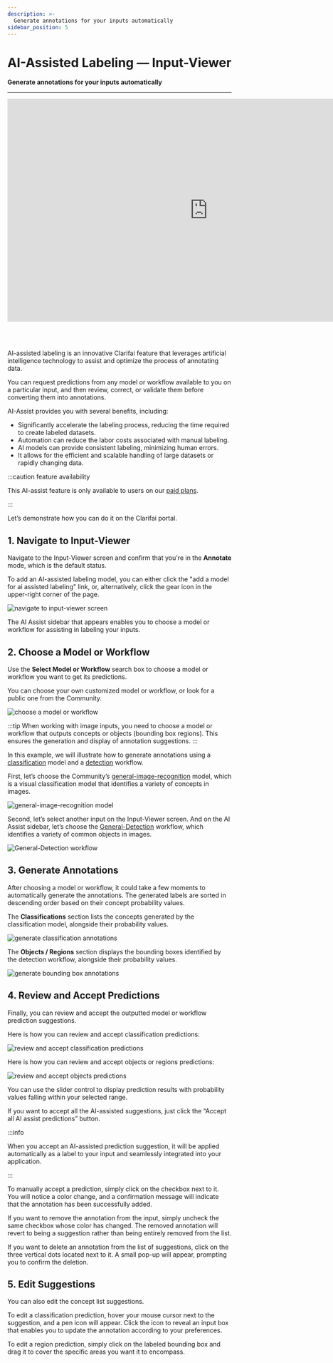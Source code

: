 ```yaml
---
description: >-
  Generate annotations for your inputs automatically
sidebar_position: 5
---
```


# AI-Assisted Labeling — Input-Viewer

**Generate annotations for your inputs automatically**
<hr />


<div style={{ "position":"relative","width": "100%","overflow": "hidden","padding-top": "56.25%"}}>
<iframe width="900" height="500" style={{"position": "absolute","top": "0","left": "0","bottom": "0","right": "0","width": "100%","height": "100%",}} src="https://www.youtube.com/embed/x4lC5sz-Oqs" frameborder="0" allow="accelerometer; autoplay; encrypted-media; gyroscope; picture-in-picture" allowfullscreen ></iframe>
</div>

<br /><br />

AI-assisted labeling is an innovative Clarifai feature that leverages artificial intelligence technology to assist and optimize the process of annotating data. 

You can request predictions from any model or workflow available to you on a particular input, and then review, correct, or validate them before converting them into annotations.

AI-Assist provides you with several benefits, including:

- Significantly accelerate the labeling process, reducing the time required to create labeled datasets.
- Automation can reduce the labor costs associated with manual labeling.
- AI models can provide consistent labeling, minimizing human errors.
- It allows for the efficient and scalable handling of large datasets or rapidly changing data.

:::caution feature availability

This AI-assist feature is only available to users on our [paid plans](https://www.clarifai.com/pricing).

:::

Let’s demonstrate how you can do it on the Clarifai portal. 

## 1. Navigate to Input-Viewer

Navigate to the Input-Viewer screen and confirm that you're in the **Annotate** mode, which is the default status.

To add an AI-assisted labeling model, you can either click the "add a model for ai assisted labeling" link, or, alternatively, click the gear icon in the upper-right corner of the page.

![navigate to input-viewer screen](/img/annotate/ai_assist_1.png)

The AI Assist sidebar that appears enables you to choose a model or workflow for assisting in labeling your inputs.

## 2. Choose a Model or Workflow

Use the **Select Model or Workflow** search box to choose a model or workflow you want to get its predictions. 

You can choose your own customized model or workflow, or look for a public one from the Community. 

![choose a model or workflow](/img/annotate/ai_assist_2.png)

:::tip
When working with image inputs, you need to choose a model or workflow that outputs concepts or objects (bounding box regions). This ensures the generation and display of annotation suggestions.
:::

In this example, we will illustrate how to generate annotations using a [classification]( https://docs.clarifai.com/portal-guide/model/model-types/visual-classifier) model and a [detection]( https://docs.clarifai.com/portal-guide/model/model-types/visual-detector) workflow. 

First, let’s choose the Community’s [general-image-recognition]( https://clarifai.com/clarifai/main/models/general-image-recognition) model, which is a visual classification model that identifies a variety of concepts in images.

![ general-image-recognition model](/img/annotate/ai_assist_3.png)

Second, let’s select another input on the Input-Viewer screen. And on the AI Assist sidebar, let’s choose the [General-Detection](https://clarifai.com/clarifai/main/workflows/General-Detection) workflow, which identifies a variety of common objects in images.

![General-Detection workflow](/img/annotate/ai_assist_4.png)

## 3. Generate Annotations

After choosing a model or workflow, it could take a few moments to automatically generate the annotations. The generated labels are sorted in descending order based on their concept probability values.

The **Classifications** section lists the concepts generated by the classification model, alongside their probability values. 

![generate classification annotations](/img/annotate/ai_assist_5.png)

The **Objects / Regions** section displays the bounding boxes identified by the detection workflow, alongside their probability values. 

![generate bounding box annotations](/img/annotate/ai_assist_6.png)

## 4. Review and Accept Predictions

Finally, you can review and accept the outputted model or workflow prediction suggestions.

Here is how you can review and accept classification predictions:

![review and accept classification predictions](/img/annotate/ai_assist_7.png)

Here is how you can review and accept objects or regions predictions:

![review and accept objects predictions](/img/annotate/ai_assist_8.png)

You can use the slider control to display prediction results with probability values falling within your selected range. 

If you want to accept all the AI-assisted suggestions, just click the “Accept all AI assist predictions” button. 

:::info

When you accept an AI-assisted prediction suggestion, it will be applied automatically as a label to your input and seamlessly integrated into your application.

:::

To manually accept a prediction, simply click on the checkbox next to it. You will notice a color change, and a confirmation message will indicate that the annotation has been successfully added. 

If you want to remove the annotation from the input, simply uncheck the same checkbox whose color has changed. The removed annotation will revert to being a suggestion rather than being entirely removed from the list. 

If you want to delete an annotation from the list of suggestions, click on the three vertical dots located next to it. A small pop-up will appear, prompting you to confirm the deletion.

## 5. Edit Suggestions

You can also edit the concept list suggestions. 

To edit a classification prediction, hover your mouse cursor next to the suggestion, and a pen icon will appear. Click the icon to reveal an input box that enables you to update the annotation according to your preferences.

To edit a region prediction, simply click on the labeled bounding box and drag it to cover the specific areas you want it to encompass. 

